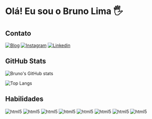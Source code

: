 # Olá! Eu sou o Bruno Lima 🖐️

## Contato

[![Blog](https://img.shields.io/website?label=BrunoLima.com&style=for-the-badge&url=https://brunolima.com.br/)]()
[![Instagram](https://img.shields.io/badge/Instagram-E4405F?style=for-the-badge&logo=instagram&logoColor=white)](https://instagram.com/brunblima)
[![Linkedin](https://img.shields.io/badge/LinkedIn-0077B5?style=for-the-badge&logo=linkedin&logoColor=white)](https://www.linkedin.com/in/brunblima/)

## GitHub Stats

![Bruno's GitHub stats](https://github-readme-stats.vercel.app/api?username=brunblima&show_icons=true&hide_title=true)

![Top Langs](https://github-readme-stats.vercel.app/api/top-langs/?username=brunblima&layout=compact&hide_title=true)

## Habilidades

<img align='center' alt='html5' src='https://img.shields.io/badge/HTML5-E34F26?style=for-the-badge&logo=html5&logoColor=white'/>
<img align='center' alt='html5' src='https://img.shields.io/badge/CSS3-1572B6?style=for-the-badge&logo=css3&logoColor=white'/>
<img align='center' alt='html5' src='https://img.shields.io/badge/JavaScript-F7DF1E?style=for-the-badge&logo=javascript&logoColor=black'/>

<img align='center' alt='html5' src='https://img.shields.io/badge/React-20232A?style=for-the-badge&logo=react&logoColor=61DAFB'/>
<img align='center' alt='html5' src='https://img.shields.io/badge/React_Native-20232A?style=for-the-badge&logo=react&logoColor=61DAFB'/>

<img align='center' alt='html5' src='https://img.shields.io/badge/firebase-000?style=for-the-badge&logo=firebase&logoColor=ffca28'/>
<img align='center' alt='html5' src='https://img.shields.io/badge/styled--components-DB7093?style=for-the-badge&logo=styled-components&logoColor=white'/>
<img align='center' alt='html5' src='https://img.shields.io/badge/React_Router-CA4245?style=for-the-badge&logo=react-router&logoColor=white'/>
